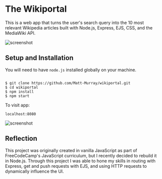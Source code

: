 # The Wikiportal

This is a web app that turns the user's search query into the 10 most relevant Wikipedia articles built with Node.js, Express, EJS, CSS, and the MediaWiki API.

![screenshot](https://imgur.com/mJeEdIt.png)

## Setup and Installation

You will need to have `node.js` installed globally on your machine.
```

$ git clone https://github.com/Matt-Murray/wikiportal.git
$ cd wikiportal
$ npm install
$ npm start
```

To visit app:

`localhost:8080`

![screenshot](https://imgur.com/iawmtxx.png)

## Reflection

This project was originally created in vanilla JavaScript as part of FreeCodeCamp's JavaScript curriculum, but I recently decided to rebuild it in Node.js. Through this project I was able to hone my skills in routing with Express, get and push requests with EJS, and using HTTP requests to dynamically influence the UI. 
